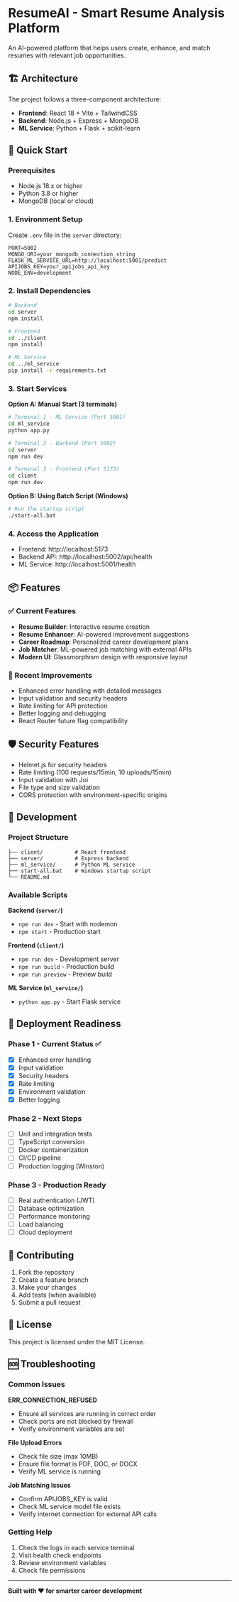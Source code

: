 # ResumeAI - Smart Resume Analysis Platform

An AI-powered platform that helps users create, enhance, and match resumes with relevant job opportunities.

## 🏗️ Architecture

The project follows a three-component architecture:
- **Frontend**: React 18 + Vite + TailwindCSS
- **Backend**: Node.js + Express + MongoDB
- **ML Service**: Python + Flask + scikit-learn

## 🚀 Quick Start

### Prerequisites
- Node.js 18.x or higher
- Python 3.8 or higher
- MongoDB (local or cloud)

### 1. Environment Setup

Create `.env` file in the `server` directory:
```env
PORT=5002
MONGO_URI=your_mongodb_connection_string
FLASK_ML_SERVICE_URL=http://localhost:5001/predict
APIJOBS_KEY=your_apijobs_api_key
NODE_ENV=development
```

### 2. Install Dependencies

```bash
# Backend
cd server
npm install

# Frontend
cd ../client
npm install

# ML Service
cd ../ml_service
pip install -r requirements.txt
```

### 3. Start Services

**Option A: Manual Start (3 terminals)**
```bash
# Terminal 1 - ML Service (Port 5001)
cd ml_service
python app.py

# Terminal 2 - Backend (Port 5002)
cd server
npm run dev

# Terminal 3 - Frontend (Port 5173)
cd client
npm run dev
```

**Option B: Using Batch Script (Windows)**
```bash
# Run the startup script
./start-all.bat
```

### 4. Access the Application

- Frontend: http://localhost:5173
- Backend API: http://localhost:5002/api/health
- ML Service: http://localhost:5001/health

## 📦 Features

### ✅ Current Features
- **Resume Builder**: Interactive resume creation
- **Resume Enhancer**: AI-powered improvement suggestions
- **Career Roadmap**: Personalized career development plans
- **Job Matcher**: ML-powered job matching with external APIs
- **Modern UI**: Glassmorphism design with responsive layout

### 🚧 Recent Improvements
- Enhanced error handling with detailed messages
- Input validation and security headers
- Rate limiting for API protection
- Better logging and debugging
- React Router future flag compatibility

## 🛡️ Security Features

- Helmet.js for security headers
- Rate limiting (100 requests/15min, 10 uploads/15min)
- Input validation with Joi
- File type and size validation
- CORS protection with environment-specific origins

## 🔧 Development

### Project Structure
```
├── client/          # React frontend
├── server/          # Express backend
├── ml_service/      # Python ML service
├── start-all.bat    # Windows startup script
└── README.md
```

### Available Scripts

**Backend (`server/`)**
- `npm run dev` - Start with nodemon
- `npm start` - Production start

**Frontend (`client/`)**
- `npm run dev` - Development server
- `npm run build` - Production build
- `npm run preview` - Preview build

**ML Service (`ml_service/`)**
- `python app.py` - Start Flask service

## 🚀 Deployment Readiness

### Phase 1 - Current Status ✅
- [x] Enhanced error handling
- [x] Input validation
- [x] Security headers
- [x] Rate limiting
- [x] Environment validation
- [x] Better logging

### Phase 2 - Next Steps
- [ ] Unit and integration tests
- [ ] TypeScript conversion
- [ ] Docker containerization
- [ ] CI/CD pipeline
- [ ] Production logging (Winston)

### Phase 3 - Production Ready
- [ ] Real authentication (JWT)
- [ ] Database optimization
- [ ] Performance monitoring
- [ ] Load balancing
- [ ] Cloud deployment

## 🤝 Contributing

1. Fork the repository
2. Create a feature branch
3. Make your changes
4. Add tests (when available)
5. Submit a pull request

## 📄 License

This project is licensed under the MIT License.

## 🆘 Troubleshooting

### Common Issues

**ERR_CONNECTION_REFUSED**
- Ensure all services are running in correct order
- Check ports are not blocked by firewall
- Verify environment variables are set

**File Upload Errors**
- Check file size (max 10MB)
- Ensure file format is PDF, DOC, or DOCX
- Verify ML service is running

**Job Matching Issues**
- Confirm APIJOBS_KEY is valid
- Check ML service model file exists
- Verify internet connection for external API calls

### Getting Help

1. Check the logs in each service terminal
2. Visit health check endpoints
3. Review environment variables
4. Check file permissions

---

**Built with ❤️ for smarter career development**